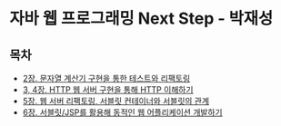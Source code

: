 # 자바 웹 프로그래밍 Next Step - 박재성

## 목차 

- [2장. 문자열 계산기 구현을 통한 테스트와 리팩토링](docs/ch2.md)
- [3, 4장. HTTP 웹 서버 구현을  통해 HTTP 이해하기](docs/ch4.md)
- [5장. 웹 서버 리팩토링, 서블릿 컨테이너와 서블릿의 관계](docs/ch5.md)
- [6장. 서블릿/JSP를 활용해 동적인 웹 어플리케이션 개발하기](docs/ch6.md)